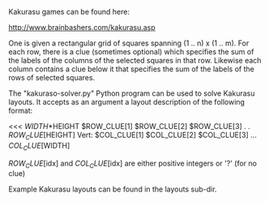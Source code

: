 Kakurasu games can be found here:

http://www.brainbashers.com/kakurasu.asp

One is given a rectangular grid of squares spanning (1 .. n) x (1 .. m).
For each row, there is a clue (sometimes optional) which specifies the sum of
the labels of the columns of the selected squares in that row.
Likewise each column contains a clue below it that specifies the sum of the
labels of the rows of selected squares.

The "kakuraso-solver.py" Python program can be used to solve Kakurasu layouts.
It accepts as an argument a layout description of the following format:

<<<
$WIDTH*$HEIGHT
$ROW_CLUE[1]
$ROW_CLUE[2]
$ROW_CLUE[3]
.
.
$ROW_CLUE[$HEIGHT]
Vert: $COL_CLUE[1] $COL_CLUE[2] $COL_CLUE[3] ... $COL_CLUE[$WIDTH]
>>>

$ROW_CLUE[$idx] and $COL_CLUE[$idx] are either positive integers or '?' (for 
no clue)

Example Kakurasu layouts can be found in the layouts sub-dir.
